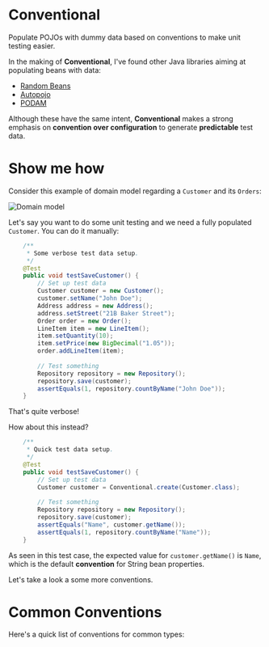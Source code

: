 # Conventional
Populate POJOs with dummy data based on conventions to make unit testing easier.

In the making of **Conventional**, I've found other Java libraries aiming at populating beans with data:

- [Random Beans](https://github.com/benas/random-beans)
- [Autopojo](https://github.com/minnal/autopojo) 
- [PODAM](http://devopsfolks.github.io/podam/) 

Although these have the same intent, **Conventional** makes a strong emphasis
on **convention over configuration** to generate **predictable** test data.

# Show me how

Consider this example of domain model regarding a `Customer` and its `Orders`:

![Domain model](http://yuml.me/d1ee20df)

Let's say you want to do some unit testing and we need a fully populated `Customer`.
You can do it manually:

```java
	/**
	 * Some verbose test data setup.
	 */
	@Test
	public void testSaveCustomer() {
		// Set up test data
		Customer customer = new Customer();
		customer.setName("John Doe");
		Address address = new Address();
		address.setStreet("21B Baker Street");
		Order order = new Order();
		LineItem item = new LineItem();
		item.setQuantity(10);
		item.setPrice(new BigDecimal("1.05"));
		order.addLineItem(item);
		
		// Test something
		Repository repository = new Repository();
		repository.save(customer);
		assertEquals(1, repository.countByName("John Doe"));
	}
```

That's quite verbose!

How about this instead?

```java
	/**
	 * Quick test data setup.
	 */
	@Test
	public void testSaveCustomer() {
		// Set up test data
		Customer customer = Conventional.create(Customer.class);
		
		// Test something
		Repository repository = new Repository();
		repository.save(customer);
		assertEquals("Name", customer.getName());
		assertEquals(1, repository.countByName("Name"));
	}
```

As seen in this test case, the expected value for `customer.getName()` is `Name`,
which is the default **convention** for String bean properties.

Let's take a look a some more conventions.

# Common Conventions

Here's a quick list of conventions for common types:

